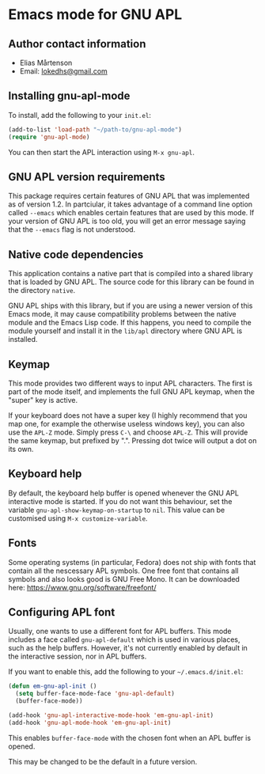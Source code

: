 Emacs mode for GNU APL
======================

Author contact information
--------------------------

  - Elias Mårtenson
  - Email: lokedhs@gmail.com

Installing gnu-apl-mode
-----------------------

To install, add the following to your `init.el`:

```lisp
(add-to-list 'load-path "~/path-to/gnu-apl-mode")
(require 'gnu-apl-mode)
```

You can then start the APL interaction using `M-x gnu-apl`.

GNU APL version requirements
----------------------------

This package requires certain features of GNU APL that was implemented
as of version 1.2. In partciular, it takes advantage of a command line
option called `--emacs` which enables certain features that are used
by this mode. If your version of GNU APL is too old, you will get an
error message saying that the `--emacs` flag is not understood.

Native code dependencies
------------------------

This application contains a native part that is compiled into a shared
library that is loaded by GNU APL. The source code for this library
can be found in the directory `native`.

GNU APL ships with this library, but if you are using a newer version
of this Emacs mode, it may cause compatibility problems between the
native module and the Emacs Lisp code. If this happens, you need to
compile the module yourself and install it in the `lib/apl` directory
where GNU APL is installed.

Keymap
------

This mode provides two different ways to input APL characters. The
first is part of the mode itself, and implements the full GNU APL
keymap, when the "super" key is active.

If your keyboard does not have a super key (I highly recommend that
you map one, for example the otherwise useless windows key), you can
also use the `APL-Z` mode. Simply press `C-\` and choose `APL-Z`. This
will provide the same keymap, but prefixed by ".". Pressing dot twice
will output a dot on its own.

Keyboard help
-------------

By default, the keyboard help buffer is opened whenever the GNU APL
interactive mode is started. If you do not want this behaviour, set
the variable `gnu-apl-show-keymap-on-startup` to `nil`. This value can
be customised using `M-x customize-variable`.

Fonts
-----

Some operating systems (in particular, Fedora) does not ship with
fonts that contain all the nescessary APL symbols. One free font that
contains all symbols and also looks good is GNU Free Mono. It can be
downloaded here: https://www.gnu.org/software/freefont/

Configuring APL font
--------------------

Usually, one wants to use a different font for APL buffers. This mode
includes a face called `gnu-apl-default` which is used in various
places, such as the help buffers. However, it's not currently enabled
by default in the interactive session, nor in APL buffers.

If you want to enable this, add the following to your
`~/.emacs.d/init.el`:

```lisp
(defun em-gnu-apl-init ()
  (setq buffer-face-mode-face 'gnu-apl-default)
  (buffer-face-mode))

(add-hook 'gnu-apl-interactive-mode-hook 'em-gnu-apl-init)
(add-hook 'gnu-apl-mode-hook 'em-gnu-apl-init)
```

This enables `buffer-face-mode` with the chosen font when an APL
buffer is opened.

This may be changed to be the default in a future version.
